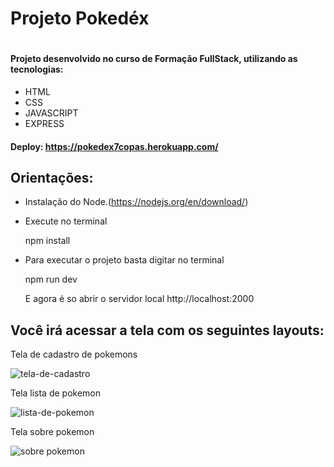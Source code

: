 <h1>Projeto Pokedéx<h1>
 
#### Projeto desenvolvido no curso de Formação FullStack, utilizando as tecnologias:
+ HTML
+ CSS
+ JAVASCRIPT
+ EXPRESS

#### Deploy: https://pokedex7copas.herokuapp.com/

## Orientações:

+ Instalação do Node.(https://nodejs.org/en/download/)
+ Execute no terminal

  npm install

+ Para executar o projeto basta digitar no terminal

  npm run dev

  E agora é so abrir o servidor local http://localhost:2000


## Você irá acessar a tela com os seguintes layouts:
 

Tela de cadastro de pokemons
  
![tela-de-cadastro](https://user-images.githubusercontent.com/98196448/171536461-bc9656d1-4269-4b3e-8e18-a21abfecf03c.png)

Tela lista de pokemon
  
  ![lista-de-pokemon](https://user-images.githubusercontent.com/98196448/171536774-c43de496-7e4c-4bc9-a024-ece80b44bb5f.png)

  
Tela sobre pokemon
  
  ![sobre pokemon](https://user-images.githubusercontent.com/98196448/171537020-f3a9fcae-1298-4ea1-a66b-8e31dae955a7.png)

  
